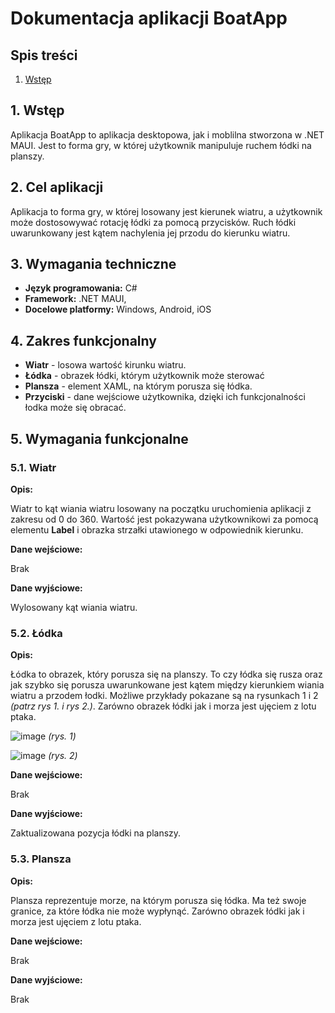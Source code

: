 # Dokumentacja aplikacji BoatApp
## Spis treści
1. [Wstęp](#1-wstęp)

## 1. Wstęp
Aplikacja BoatApp to aplikacja desktopowa, jak i moblilna stworzona w .NET MAUI. Jest to forma gry, w której użytkownik manipuluje ruchem łódki na planszy.

## 2. Cel aplikacji
Aplikacja to forma gry, w której losowany jest kierunek wiatru, a użytkownik może dostosowywać rotację łódki za pomocą przycisków. Ruch łódki uwarunkowany jest kątem nachylenia jej przodu do kierunku wiatru. 

## 3. Wymagania techniczne
- **Język programowania:** C#
- **Framework:** .NET MAUI,
- **Docelowe platformy:** Windows, Android, iOS
  
## 4. Zakres funkcjonalny
-  **Wiatr** - losowa wartość kirunku wiatru.
-  **Łódka** - obrazek łódki, którym użytkownik może sterować
-  **Plansza** - element XAML, na którym porusza się łódka.
-  **Przyciski** - dane wejściowe użytkownika, dzięki ich funkcjonalności łodka może się obracać.

## 5. Wymagania funkcjonalne

### 5.1. Wiatr
**Opis:**

Wiatr to kąt wiania wiatru losowany na początku uruchomienia aplikacji z zakresu od 0 do 360. Wartość jest pokazywana użytkownikowi za pomocą elementu **Label** i obrazka strzałki utawionego w odpowiednik kierunku.

**Dane wejściowe:**

Brak

**Dane wyjściowe:**

Wylosowany kąt wiania wiatru.

### 5.2. Łódka
**Opis:**

Łódka to obrazek, który porusza się na planszy. To czy łódka się rusza oraz jak szybko się porusza uwarunkowane jest kątem między kierunkiem wiania wiatru a przodem łodki. Możliwe przykłady pokazane są na rysunkach 1 i 2 *(patrz rys 1. i rys 2.)*. Zarówno obrazek łódki jak i morza jest ujęciem z lotu ptaka.

![image](https://github.com/user-attachments/assets/b0b7311d-5d3f-474c-bada-ff108fab8acd)
*(rys. 1)*

![image](https://github.com/user-attachments/assets/fd0bf103-00d3-4e31-8118-5f780ae6dfff)
*(rys. 2)*

**Dane wejściowe:**

Brak

**Dane wyjściowe:**

Zaktualizowana pozycja łódki na planszy.

### 5.3. Plansza
**Opis:**

Plansza reprezentuje morze, na którym porusza się łódka. Ma też swoje granice, za które łódka nie może wypłynąć. Zarówno obrazek łódki jak i morza jest ujęciem z lotu ptaka.

**Dane wejściowe:**

Brak

**Dane wyjściowe:**

Brak
